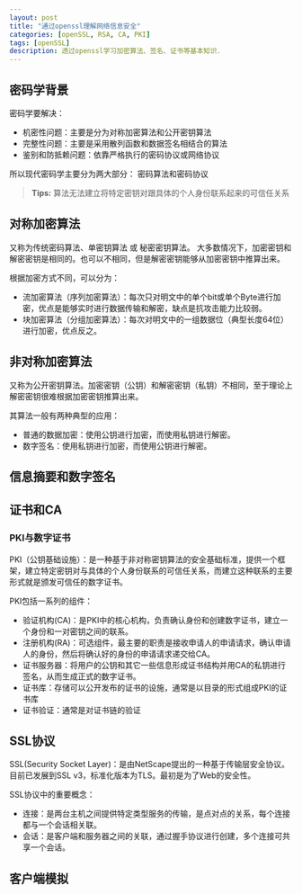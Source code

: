 ```yaml
---
layout: post
title: "通过openssl理解网络信息安全"
categories: [openSSL, RSA, CA, PKI]
tags: [openSSL]
description: 透过openssl学习加密算法、签名、证书等基本知识.
---
```




## 密码学背景

密码学要解决：

* 机密性问题：主要是分为对称加密算法和公开密钥算法
* 完整性问题：主要是采用散列函数和数据签名相结合的算法
* 鉴别和防抵赖问题：依靠严格执行的密码协议或网络协议

所以现代密码学主要分为两大部分： 密码算法和密码协议
> **Tips:**
> 算法无法建立将特定密钥对跟具体的个人身份联系起来的可信任关系

## 对称加密算法

又称为传统密码算法、单密钥算法 或 秘密密钥算法。
大多数情况下，加密密钥和解密密钥是相同的。也可以不相同，但是解密密钥能够从加密密钥中推算出来。

根据加密方式不同，可以分为：

* 流加密算法（序列加密算法）：每次只对明文中的单个bit或单个Byte进行加密，优点是能够实时进行数据传输和解密，缺点是抗攻击能力比较弱。
* 块加密算法（分组加密算法）：每次对明文中的一组数据位（典型长度64位）进行加密，优点反之。

## 非对称加密算法

又称为公开密钥算法。加密密钥（公钥）和解密密钥（私钥）不相同，至于理论上解密密钥很难根据加密密钥推算出来。

其算法一般有两种典型的应用：

* 普通的数据加密：使用公钥进行加密，而使用私钥进行解密。
* 数字签名：使用私钥进行加密，而使用公钥进行解密。



## 信息摘要和数字签名


## 证书和CA

### PKI与数字证书

PKI（公钥基础设施）：是一种基于非对称密钥算法的安全基础标准，提供一个框架，建立特定密钥对与具体的个人身份联系的可信任关系，而建立这种联系的主要形式就是颁发可信任的数字证书。

PKI包括一系列的组件：

* 验证机构(CA)：是PKI中的核心机构，负责确认身份和创建数字证书，建立一个身份和一对密钥之间的联系。
* 注册机构(RA)：可选组件，最主要的职责是接收申请人的申请请求，确认申请人的身份，然后将确认好的身份的申请请求递交给CA。
* 证书服务器：将用户的公钥和其它一些信息形成证书结构并用CA的私钥进行签名，从而生成正式的数字证书。
* 证书库：存储可以公开发布的证书的设施，通常是以目录的形式组成PKI的证书库
* 证书验证：通常是对证书链的验证

## SSL协议
SSL(Security Socket Layer)：是由NetScape提出的一种基于传输层安全协议。目前已发展到SSL v3，标准化版本为TLS。最初是为了Web的安全性。

SSL协议中的重要概念：

* 连接：是两台主机之间提供特定类型服务的传输，是点对点的关系，每个连接都与一个会话相关联。
* 会话：是客户端和服务器之间的关联，通过握手协议进行创建，多个连接可共享一个会话。



## 客户端模拟


